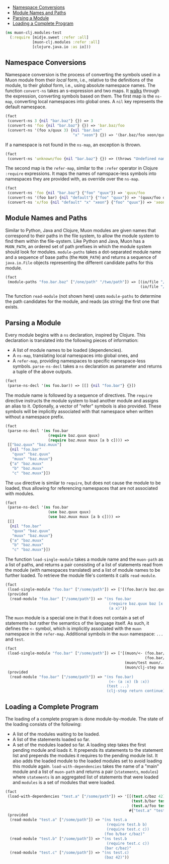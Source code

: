   * [Namespace Conversions](#namespace-conversions)
  * [Module Names and Paths](#module-names-and-paths)
  * [Parsing a Module](#parsing-a-module)
  * [Loading a Complete Program](#loading-a-complete-program)
```clojure
(ns muon-clj.modules-test
  (:require [midje.sweet :refer :all]
            [muon-clj.modules :refer :all]
            [clojure.java.io :as io]))

```
## Namespace Conversions

Namespace conversion is the process of converting the symbols used in a Muon module from their
_local_ form, i.e., relative to the definitions of the module, to their _global_ form,
i.e., using absolute namespace names.
The function `convert-ns` takes an s-expression and two maps.
It [walks](https://clojuredocs.org/clojure.walk) through the expression, converting symbols based on them.
The first map is the `ns-map`, converting local namespaces into global ones.
A `nil` key represents the default namespace.
```clojure
(fact
 (convert-ns 3 {nil "bar.baz"} {}) => 3
 (convert-ns 'foo {nil "bar.baz"} {}) => 'bar.baz/foo
 (convert-ns '(foo x/quux 3) {nil "bar.baz"
                              "x" "xeon"} {}) => '(bar.baz/foo xeon/quux 3))

```
If a namespace is not found in the `ns-map`, an exception is thrown.
```clojure
(fact
 (convert-ns 'unknown/foo {nil "bar.baz"} {}) => (throws "Undefined namespace: unknown"))

```
The second map is the `refer-map`, similar to the `:refer` operator in Clojure `:require` expressions.
It maps the names of namspace-less symbols into namespaces they are provided with, as override over
the `ns-map`.
```clojure
(fact
 (convert-ns 'foo {nil "bar.baz"} {"foo" "quux"}) => 'quux/foo
 (convert-ns '(foo bar) {nil "default"} {"foo" "quux"}) => '(quux/foo default/bar)
 (convert-ns 'x/foo {nil "default" "x" "xeon"} {"foo" "quux"}) => 'xeon/foo)

```
## Module Names and Paths

Similar to Python, Java and Clojure, Muon modules are given names that correspond to their paths in the file system,
to allow the module system to find them within the file-system.
Like Python and Java, Muon has a `MUON_PATH`, an ordered set of path prefixes in which the module system should look
for modules.
`module-paths` takes a dot-separated module name and a sequence of base paths (the `MUON_PATH`) and returns a sequence
of `java.io.File` objects representing the different candidate paths for this module.
```clojure
(fact
 (module-paths "foo.bar.baz" ["/one/path" "/two/path"]) => [(io/file "/one/path" "foo" "bar" "baz.mu")
                                                            (io/file "/two/path" "foo" "bar" "baz.mu")])

```
The function `read-module` (not shown here) uses `module-paths` to determine the path candidates for the module,
and reads (as string) the first one that exists.

## Parsing a Module

Every module begins with a `ns` declaration, inspired by Clojure.
This declaration is translated into the following pieces of information:
* A list of module names to be loaded (dependencies).
* A `ns-map`, translating local namespaces into global ones, and
* A `refer-map`, providing namespaces to specific namespace-less symbols.
`parse-ns-decl` takes a `ns` declaration as parameter and returns a tuple of the above outputs.
```clojure
(fact
 (parse-ns-decl '(ns foo.bar)) => [[] {nil "foo.bar"} {}])

```
The module name is followed by a sequence of directives. The `require` directive instructs the module system
to load another module and assigns an alias to it.
Optionally, a vector of "refer" symbols is also provided.
These symbols will be implicitly associated with that namespace when written without a namespace prefix.
```clojure
(fact
 (parse-ns-decl '(ns foo.bar
                   (require baz.quux quux)
                   (require baz.muux muux [a b c]))) =>
 [["baz.quux" "baz.muux"]
  {nil "foo.bar"
   "quux" "baz.quux"
   "muux" "baz.muux"}
  {"a" "baz.muux"
   "b" "baz.muux"
   "c" "baz.muux"}])

```
The `use` directive is similar to `require`, but does not cause the module to be loaded,
thus allowing for referencing namespaces that are not associated with modules.
```clojure
(fact
 (parse-ns-decl '(ns foo.bar
                   (use baz.quux quux)
                   (use baz.muux muux [a b c]))) =>
 [[]
  {nil "foo.bar"
   "quux" "baz.quux"
   "muux" "baz.muux"}
  {"a" "baz.muux"
   "b" "baz.muux"
   "c" "baz.muux"}])

```
The function `load-single-module` takes a module name and the `muon-path` as a list of paths,
and returns a pair consisting of a list of statements read from the module (with namespaces translated)
and a list of module names to be further loaded.
To retrieve the module file's contents it calls `read-module`.
```clojure
(fact
 (load-single-module "foo.bar" ["/some/path"]) => ['[(foo.bar/a baz.quux/x)] ["baz.quux"]]
 (provided
  (read-module "foo.bar" ["/some/path"]) => "(ns foo.bar
                                              (require baz.quux baz [x y z]))
                                              (a x)"))

```
The `muon` module is a special one in that it does not contain a set of statements but rather the semantics of the language itself.
As such, it defines the `<-` symbol, which is implicitly associated with the `muon` namespace in the `refer-map`.
Additional symbols in the `muon` namespace: `...` and `test`.
```clojure
(fact
 (load-single-module "foo.bar" ["/some/path"]) => ['[(muon/<- (foo.bar/a :x)
                                                              (foo.bar/b :x))
                                                     (muon/test muon/...)
                                                     (muon/clj-step muon/return muon/continue)] []]
 (provided
  (read-module "foo.bar" ["/some/path"]) => "(ns foo.bar)
                                              (<- (a :x) (b :x))
                                             (test ...)
                                             (clj-step return continue)"))

```
## Loading a Complete Program

The loading of a complete program is done module-by-module.
The state of the loading consists of the following:
* A list of the modules waiting to be loaded.
* A list of the statements loaded so far.
* A set of the modules loaded so far.
A loading step takes the first pending module and loads it.
It prepends its statements to the statement list and prepends the modules it requires to the pending module list.
It also adds the loaded module to the loaded modules set to avoid loading this module again.
`load-with-dependencies` takes the name of a "main" module and a list of `muon-path` and
returns a pair (`statements`, `modules`) where `statements` is an aggregated list of statements that were loaded and
`modules` is a set of modules that were loaded.
```clojure
(fact
 (load-with-dependencies "test.a" ["/some/path"]) => '[[(test.c/baz 42)
                                                        (test.b/bar test.c/baz)
                                                        (test.a/foo test.b/bar test.c/baz)]
                                                       #{"test.a" "test.b" "test.c"}]
 (provided
  (read-module "test.a" ["/some/path"]) => "(ns test.a
                                             (require test.b b)
                                             (require test.c c))
                                            (foo b/bar c/baz)"
  (read-module "test.b" ["/some/path"]) => "(ns test.b
                                             (require test.c c))
                                            (bar c/baz)"
  (read-module "test.c" ["/some/path"]) => "(ns test.c)
                                            (baz 42)"))
```

